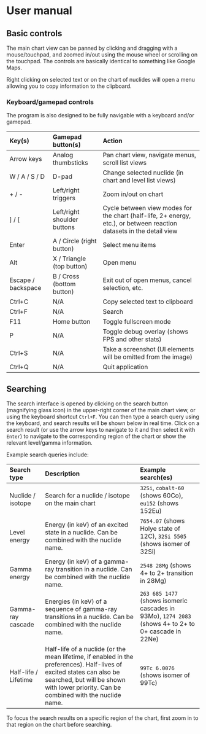 # User manual

## Basic controls

The main chart view can be panned by clicking and dragging with a mouse/touchpad, and zoomed in/out using the mouse wheel or scrolling on the touchpad. The controls are basically identical to something like Google Maps.

Right clicking on selected text or on the chart of nuclides will open a menu allowing you to copy information to the clipboard.

### Keyboard/gamepad controls

The program is also designed to be fully navigable with a keyboard and/or gamepad.

| Key(s)             | Gamepad button(s)           | Action |
| :----------------- | :-------------------------- |:----- |
| Arrow keys         | Analog thumbsticks          | Pan chart view, navigate menus, scroll list views |
| W / A / S / D      | D-pad                       | Change selected nuclide (in chart and level list views) |
| + / -              | Left/right triggers         | Zoom in/out on chart |
| ] / [              | Left/right shoulder buttons | Cycle between view modes for the chart (half-life, 2+ energy, etc.), or between reaction datasets in the detail view |
| Enter              | A / Circle (right button)   | Select menu items |
| Alt                | X / Triangle (top button)   | Open menu |
| Escape / backspace | B / Cross (bottom button)   | Exit out of open menus, cancel selection, etc. |
| Ctrl+C             | N/A                         | Copy selected text to clipboard |
| Ctrl+F             | N/A                         | Search |
| F11                | Home button                 | Toggle fullscreen mode |
| P                  | N/A                         | Toggle debug overlay (shows FPS and other stats) |
| Ctrl+S             | N/A                         | Take a screenshot (UI elements will be omitted from the image) |
| Ctrl+Q             | N/A                         | Quit application |

## Searching

The search interface is opened by clicking on the search button (magnifying glass icon) in the upper-right corner of the main chart view, or using the keyboard shortcut `Ctrl+F`. You can then type a search query using the keyboard, and search results will be shown below in real time. Click on a search result (or use the arrow keys to navigate to it and then select it with `Enter`) to navigate to the corresponding region of the chart or show the relevant level/gamma information.

Example search queries include:

| Search type        | Description                                         | Example search(es)           |
| :----------------- | :-------------------------------------------------- |:---------------------------- |
| Nuclide / isotope  | Search for a nuclide / isotope on the main chart    | `32Si`, `cobalt-60` (shows 60Co), `eu152` (shows 152Eu) |
| Level energy       | Energy (in keV) of an excited state in a nuclide. Can be combined with the nuclide name.  | `7654.07` (shows Holye state of 12C), `32Si 5505` (shows isomer of 32Si) |
| Gamma energy       | Energy (in keV) of a gamma-ray transition in a nuclide. Can be combined with the nuclide name.  | `2548 28Mg` (shows 4+ to 2+ transition in 28Mg) |
| Gamma-ray cascade  | Energies (in keV) of a sequence of gamma-ray transitions in a nuclide. Can be combined with the nuclide name.  | `263 685 1477` (shows isomeric cascades in 93Mo), `1274 2083` (shows 4+ to 2+ to 0+ cascade in 22Ne) |
| Half-life / Lifetime | Half-life of a nuclide (or the mean lifetime, if enabled in the preferences). Half-lives of excited states can also be searched, but will be shown with lower priority. Can be combined with the nuclide name. | `99Tc 6.0076` (shows isomer of 99Tc) |

To focus the search results on a specific region of the chart, first zoom in to that region on the chart before searching.
